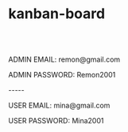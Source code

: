 # kanban-board
<br>
<br>
<p>ADMIN EMAIL: remon@gmail.com</p>
<p>ADMIN PASSWORD: Remon2001</p>
<span>-----</span>
<p>USER EMAIL: mina@gmail.com</p>
<p>USER PASSWORD: Mina2001</p>
